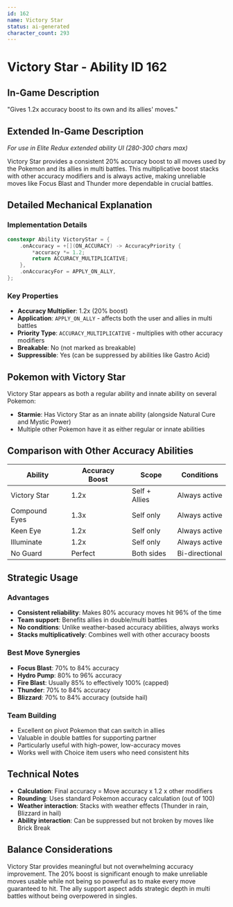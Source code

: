 ```yaml
---
id: 162
name: Victory Star
status: ai-generated
character_count: 293
---
```


# Victory Star - Ability ID 162

## In-Game Description
"Gives 1.2x accuracy boost to its own and its allies' moves."

## Extended In-Game Description
*For use in Elite Redux extended ability UI (280-300 chars max)*

Victory Star provides a consistent 20% accuracy boost to all moves used by the Pokemon and its allies in multi battles. This multiplicative boost stacks with other accuracy modifiers and is always active, making unreliable moves like Focus Blast and Thunder more dependable in crucial battles.

## Detailed Mechanical Explanation

### Implementation Details
```cpp
constexpr Ability VictoryStar = {
    .onAccuracy = +[](ON_ACCURACY) -> AccuracyPriority {
        *accuracy *= 1.2;
        return ACCURACY_MULTIPLICATIVE;
    },
    .onAccuracyFor = APPLY_ON_ALLY,
};
```

### Key Properties
- **Accuracy Multiplier**: 1.2x (20% boost)
- **Application**: `APPLY_ON_ALLY` - affects both the user and allies in multi battles
- **Priority Type**: `ACCURACY_MULTIPLICATIVE` - multiplies with other accuracy modifiers
- **Breakable**: No (not marked as breakable)
- **Suppressible**: Yes (can be suppressed by abilities like Gastro Acid)

## Pokemon with Victory Star

Victory Star appears as both a regular ability and innate ability on several Pokemon:
- **Starmie**: Has Victory Star as an innate ability (alongside Natural Cure and Mystic Power)
- Multiple other Pokemon have it as either regular or innate abilities

## Comparison with Other Accuracy Abilities

| Ability | Accuracy Boost | Scope | Conditions |
|---------|---------------|--------|------------|
| Victory Star | 1.2x | Self + Allies | Always active |
| Compound Eyes | 1.3x | Self only | Always active |
| Keen Eye | 1.2x | Self only | Always active |
| Illuminate | 1.2x | Self only | Always active |
| No Guard | Perfect | Both sides | Bi-directional |

## Strategic Usage

### Advantages
- **Consistent reliability**: Makes 80% accuracy moves hit 96% of the time
- **Team support**: Benefits allies in double/multi battles
- **No conditions**: Unlike weather-based accuracy abilities, always works
- **Stacks multiplicatively**: Combines well with other accuracy boosts

### Best Move Synergies
- **Focus Blast**: 70% to 84% accuracy
- **Hydro Pump**: 80% to 96% accuracy  
- **Fire Blast**: Usually 85% to effectively 100% (capped)
- **Thunder**: 70% to 84% accuracy
- **Blizzard**: 70% to 84% accuracy (outside hail)

### Team Building
- Excellent on pivot Pokemon that can switch in allies
- Valuable in double battles for supporting partner
- Particularly useful with high-power, low-accuracy moves
- Works well with Choice item users who need consistent hits

## Technical Notes

- **Calculation**: Final accuracy = Move accuracy x 1.2 x other modifiers
- **Rounding**: Uses standard Pokemon accuracy calculation (out of 100)
- **Weather interaction**: Stacks with weather effects (Thunder in rain, Blizzard in hail)
- **Ability interaction**: Can be suppressed but not broken by moves like Brick Break

## Balance Considerations

Victory Star provides meaningful but not overwhelming accuracy improvement. The 20% boost is significant enough to make unreliable moves usable while not being so powerful as to make every move guaranteed to hit. The ally support aspect adds strategic depth in multi battles without being overpowered in singles.